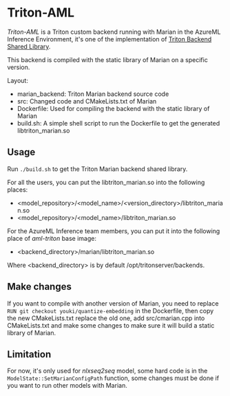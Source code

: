 Triton-AML
======

*Triton-AML* is a Triton custom backend running with Marian in the AzureML Inference Environment, it's one of the implementation of [Triton Backend Shared Library](https://docs.nvidia.com/deeplearning/triton-inference-server/user-guide/docs/backend.html#backend-shared-library).

This backend is compiled with the static library of Marian on a specific version.

Layout:

- marian_backend: Triton Marian backend source code
- src: Changed code and CMakeLists.txt of Marian
- Dockerfile: Used for compiling the backend with the static library of Marian
- build.sh: A simple shell script to run the Dockerfile to get the generated libtriton_marian.so

## Usage

Run `./build.sh` to get the Triton Marian backend shared library.

For all the users, you can put the libtriton_marian.so into the following places:

- <model_repository>/<model_name>/<version_directory>/libtriton_marian.so
- <model_repository>/<model_name>/libtriton_marian.so

For the AzureML Inference team members, you can put it into the following place of *aml-triton* base image:

- <backend_directory>/marian/libtriton_marian.so

Where <backend_directory> is by default /opt/tritonserver/backends.

## Make changes

If you want to compile with another version of Marian, you need to replace `RUN git checkout youki/quantize-embedding` in the Dockerfile, then copy the new CMakeLists.txt replace the old one, add src/cmarian.cpp into CMakeLists.txt and make some changes to make sure it will build a static library of Marian.

## Limitation

For now, it's only used for *nlxseq2seq* model, some hard code is in the `ModelState::SetMarianConfigPath` function, some changes must be done if you want to run other models with Marian.
